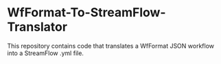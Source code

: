 # WfFormat-To-StreamFlow-Translator

This repository contains code that translates a WfFormat JSON workflow into a StreamFlow .yml file.
